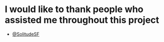 I would like to thank people who assisted me throughout this project
============

* [@SolitudeSF](https://github.com/SolitudeSF)
